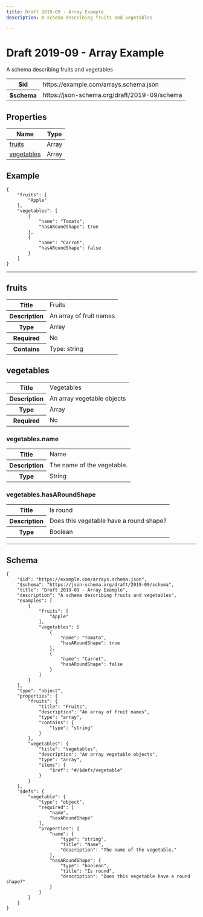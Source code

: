 ```yaml
---
title: Draft 2019-09 - Array Example
description: A schema describing fruits and vegetables

---
```



# Draft 2019-09 - Array Example

<p>A schema describing fruits and vegetables</p>

<table>
<tbody>
<tr><th>$id</th><td>https://example.com/arrays.schema.json</td></tr>
<tr><th>$schema</th><td>https://json-schema.org/draft/2019-09/schema</td></tr>
</tbody>
</table>

## Properties

<table class="jssd-properties-table"><thead><tr><th colspan="2">Name</th><th>Type</th></tr></thead><tbody><tr><td colspan="2"><a href="#fruits">fruits</a></td><td>Array</td></tr><tr><td colspan="2"><a href="#vegetables">vegetables</a></td><td>Array</td></tr></tbody></table>


## Example
```
{
    "fruits": [
        "Apple"
    ],
    "vegetables": [
        {
            "name": "Tomato",
            "hasARoundShape": true
        },
        {
            "name": "Carrot",
            "hasARoundShape": false
        }
    ]
}
```

<hr />


## fruits


<table class="jssd-property-table">
  <tbody>
    <tr>
      <th>Title</th>
      <td colspan="2">Fruits</td>
    </tr>
    <tr>
      <th>Description</th>
      <td colspan="2">An array of fruit names</td>
    </tr>
    <tr><th>Type</th><td colspan="2">Array</td></tr>
    <tr>
      <th>Required</th>
      <td colspan="2">No</td>
    </tr>
    <tr>
      <th>Contains</th>
      <td colspan="2">Type: string</td>
    </tr>
  </tbody>
</table>




## vegetables


<table class="jssd-property-table">
  <tbody>
    <tr>
      <th>Title</th>
      <td colspan="2">Vegetables</td>
    </tr>
    <tr>
      <th>Description</th>
      <td colspan="2">An array vegetable objects</td>
    </tr>
    <tr><th>Type</th><td colspan="2">Array</td></tr>
    <tr>
      <th>Required</th>
      <td colspan="2">No</td>
    </tr>
    
  </tbody>
</table>



### vegetables.name


<table class="jssd-property-table">
  <tbody>
    <tr>
      <th>Title</th>
      <td colspan="2">Name</td>
    </tr>
    <tr>
      <th>Description</th>
      <td colspan="2">The name of the vegetable.</td>
    </tr>
    <tr><th>Type</th><td colspan="2">String</td></tr>
    
  </tbody>
</table>




### vegetables.hasARoundShape


<table class="jssd-property-table">
  <tbody>
    <tr>
      <th>Title</th>
      <td colspan="2">Is round</td>
    </tr>
    <tr>
      <th>Description</th>
      <td colspan="2">Does this vegetable have a round shape?</td>
    </tr>
    <tr><th>Type</th><td colspan="2">Boolean</td></tr>
    
  </tbody>
</table>










<hr />

## Schema
```
{
    "$id": "https://example.com/arrays.schema.json",
    "$schema": "https://json-schema.org/draft/2019-09/schema",
    "title": "Draft 2019-09 - Array Example",
    "description": "A schema describing fruits and vegetables",
    "examples": [
        {
            "fruits": [
                "Apple"
            ],
            "vegetables": [
                {
                    "name": "Tomato",
                    "hasARoundShape": true
                },
                {
                    "name": "Carrot",
                    "hasARoundShape": false
                }
            ]
        }
    ],
    "type": "object",
    "properties": {
        "fruits": {
            "title": "Fruits",
            "description": "An array of fruit names",
            "type": "array",
            "contains": {
                "type": "string"
            }
        },
        "vegetables": {
            "title": "Vegetables",
            "description": "An array vegetable objects",
            "type": "array",
            "items": {
                "$ref": "#/$defs/vegetable"
            }
        }
    },
    "$defs": {
        "vegetable": {
            "type": "object",
            "required": [
                "name",
                "hasARoundShape"
            ],
            "properties": {
                "name": {
                    "type": "string",
                    "title": "Name",
                    "description": "The name of the vegetable."
                },
                "hasARoundShape": {
                    "type": "boolean",
                    "title": "Is round",
                    "description": "Does this vegetable have a round shape?"
                }
            }
        }
    }
}
```


